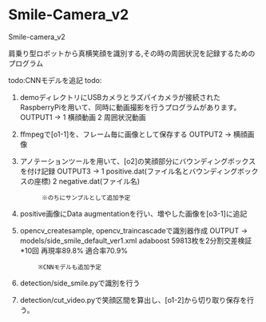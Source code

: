 # Smile-Camera_v2
Smile-camera_v2

肩乗り型ロボットから真横笑顔を識別する,その時の周囲状況を記録するためのプログラム

todo:CNNモデルを追記
todo:


1. demoディレクトリにUSBカメラとラズパイカメラが接続されたRaspberryPiを用いて、同時に動画撮影を行うプログラムがあります。
  OUTPUT1 -> 1 横顔動画
             2 周囲状況動画

2. ffmpegで[o1-1]を、フレーム毎に画像として保存する
  OUTPUT2 -> 横顔画像

3. アノテーションツールを用いて、[o2]の笑顔部分にバウンディングボックスを付け記録
  OUTPUT3 -> 1 positive.dat(ファイル名とバウンディングボックスの座標)
             2 negative.dat(ファイル名)
             
             ※のちにサンプルとして追加予定
             
4. positive画像にData augmentationを行い、増やした画像を[o3-1]に追記

5. opencv_createsample, opencv_traincascadeで識別器作成
  OUTPUT -> models/side_smile_default_ver1.xml
            adaboost
            59813枚を2分割交差検証*10回
            再現率89.8%
            適合率70.9%
            
            ※CNNモデルも追加予定
            
6. detection/side_smile.pyで識別を行う

7. detection/cut_video.pyで笑顔区間を算出し、[o1-2]から切り取り保存を行う。
